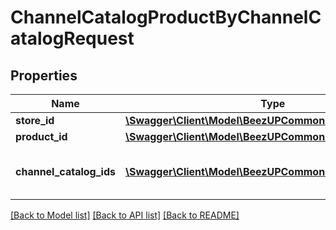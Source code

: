 # ChannelCatalogProductByChannelCatalogRequest

## Properties
Name | Type | Description | Notes
------------ | ------------- | ------------- | -------------
**store_id** | [**\Swagger\Client\Model\BeezUPCommonStoreId**](BeezUPCommonStoreId.md) |  | 
**product_id** | [**\Swagger\Client\Model\BeezUPCommonProductId**](BeezUPCommonProductId.md) |  | 
**channel_catalog_ids** | [**\Swagger\Client\Model\BeezUPCommonChannelCatalogId[]**](BeezUPCommonChannelCatalogId.md) | The list of channel catalog identifier | 

[[Back to Model list]](../README.md#documentation-for-models) [[Back to API list]](../README.md#documentation-for-api-endpoints) [[Back to README]](../README.md)


